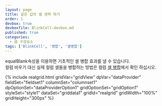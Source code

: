 ```yaml
---
layout: page
title: 같은 값의 셀 생략 하기
order: 1
devbox: true
devboxfile: BlinkCell-devbox.md
published: true
categories:
  - 셀 구성요소
tags: ['BlinkCell', '병합', '셀병합']
---
```


equalBlank속성을 이용하면 기초적인 셀 병합 효과를 낼 수 있습니다.   
컬럼 비우기 대신 실제 컬럼 셀들을 병합하는 방법은 컬럼 [셀 병합](http://www.realgrid.com/demo/CellComponent/CellMerging/)에서 확인 하십시오.

{% include realgrid.html
  gridVar="gridView"
  dpVar="dataProvider"
  fieldSet="fieldset1"
  columnSet="columnset1"
  dpOptionSet="dataProviderOption1"
  gridOptionSet="gridOption1"
  styleSet="style1"
  dataSet="griddata1"
  gridId="realgrid"
  gridWidth="100%"
  gridHeight="300px" %}